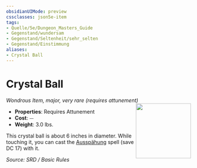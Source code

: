 ```yaml
---
obsidianUIMode: preview
cssclasses: json5e-item
tags:
- Quelle/5e/Dungeon_Masters_Guide
- Gegenstand/wundersam
- Gegenstand/Seltenheit/sehr_selten
- Gegenstand/Einstimmung
aliases:
- Crystal Ball
---
```

# Crystal Ball
*Wondrous Item, major, very rare (requires attunement)*  
<img src="Symbolik/Gegenstände.webp" align="right" width="150">

- **Properties**: Requires Attunement
- **Cost**: ⏤
- **Weight**: 3.0 lbs.

This crystal ball is about 6 inches in diameter. While touching it, you can cast the [Ausspähung](../Zauber/Ausspähung.md) spell (save DC 17) with it.

*Source: SRD / Basic Rules*